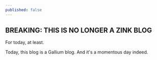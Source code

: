 ```yaml
---
published: false
---
```

## BREAKING: THIS IS NO LONGER A ZINK BLOG

For today, at least.

Today, this blog is a Gallium blog. And it's a momentous day indeed.
